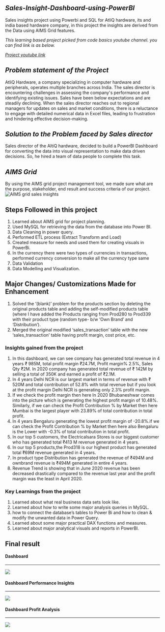 ## *Sales-Insight-Dashboard-using-PowerBI*
Sales insights project using Powerbi and SQL for AtliQ hardware, its and india based hardware company, in this project the insights are derived from the Data using AIMS Grid features.

_This learning based project picked from code basics youtube channel. you can find link is as below._

*[Project youtube link](https://www.youtube.com/watch?v=hhZ62IlTxYs&list=PLeo1K3hjS3uva8pk1FI3iK9kCOKQdz1I9)*

## *Problem statement of the Project*

AtliQ Hardware, a company specializing in computer hardware and peripherals, operates multiple branches across India. The sales director is encountering challenges in assessing the company's performance and identifying existing issues. Sales have been below expectations and are steadily declining. When the sales director reaches out to regional managers for updates on sales and market conditions, there is a reluctance to engage with detailed numerical data in Excel files, leading to frustration and hindering effective decision-making.

## *Solution to the Problem faced by Sales director*
Sales director of the AltiQ hardware, decided to build a PowerBI Dashboard for converting the data into visual representation to make data driven decisions. So, he hired a team of data people to complete this task.

## *AIMS Grid*
By using the AIMS grid project management tool, we made sure what are the purpose, stakeholder, end result and success criteria of our project.
![AIMS grid sales insights](https://github.com/TheVishwakarma/Sales-Insight-Dashboard-using-PowerBI/assets/86587324/e43807c6-1bcb-4a3f-8fa9-604fdf91b6cb)

## Steps Followed in this project
1. Learned about AIMS grid for project planning.
2. Used MySQL for retrieving the data from the database into Power BI.
3. Data Cleaning in power query.
4. Performed ETL process (Extract Transform and Load)
5. Created measure for needs and used them for creating visuals in PowerBi.
6. In the currency there were two types of currencies in transactions, performed currency conversion to make all the currency type same
7. Data Validation
8. Data Modelling and Visualization.

## Major Changes/ Customizations Made for Enhancement

1. Solved the ‘(blank)’ problem for the products section by deleting the original products table and adding the self-modified products table (where I have added the Products ranging from Prod280 to Prod339 with their product type (random type- b/w ‘Own Brand’ and ‘Distribution’).
2. Merged the original modified ‘sales_transaction’ table with the new ‘sales_transaction’ table having profit margin, cost price, etc.

### Insights gained from the project
  
1. In this dashboard, we can see company has generated total revenue in 4 years ₹ 985M, total profit margin ₹24.7M, Profit margin% 2.5%, Sales Qty ₹2M. In 2020 company has generated total revenue of ₹ 142M by selling a total of 350K and earned a profit of ₹2.1M.
2. In 4 years Delhi NCR is our largest market in terms of revenue with ₹ 520M and total contribution of 52.8% with total revenue but if you look at the profit margin Delhi NCR is generating only 2.3% profit margin.
3. If we check the profit margin then here In 2020 Bhubaneshwar comes into the picture which is generating the highest profit margin of 10.48%. Similarly, if we can check the Profit Contribution % by Market then here Mumbai is the largest player with 23.89% of total contribution in total profit.
4. In 4 years Bengaluru generating the lowest profit margin of -20.8%.if we can check the Profit Contribution % by Market then here also Bengaluru is the Lower with -0.3% of total contribution in total profit.
5. In our top 5 customers, the Electricalsara Stores is our biggest customer who has generated total ₹413 M revenue generated in 4 years.
6. In our top 5 products,the Prod318 is our highest product has generated total ₹69M revenue generated in 4 years.
7. In product type Distribution has generated the revenue of ₹494M and ownbrand revenue is ₹494M generated in entire 4 years.
7. Revenue Trend is showing that in June 2020 revenue has been decreased drastically compared to the revenue last year and the profit margin was the least in April 2020.
  
### Key Learnings from the project

1. Learned about what real business data sets look like.
2. Learned about how to write some major analysis queries in MySQL.
3. how to connect the database’s tables to Power Bi and how to clean & modify the unwanted data in Power Query.
4. Learned about some major practical DAX functions and measures.
5. Learned about major analytical visuals and reports in PowerBI.

## Final result

#### Dashboard

-------
 <img src="https://github.com/NotRamm/Sales-Insight-Dashboard-using-Power-BI/blob/master/Screenshots/Sales%20Insight%20-%20Page%20KPI.png" class="center">
 
 #### Dashboard Performance Insights

-------
 <img src="https://github.com/NotRamm/Sales-Insight-Dashboard-using-Power-BI/blob/master/Screenshots/Sales%20Insight%20-%20Page%20Performance%20Insights.png" class="center">
 

 #### Dashboard Profit Analysis
 
 -----------
 
  <img src="https://github.com/NotRamm/Sales-Insight-Dashboard-using-Power-BI/blob/master/Screenshots/Sales%20Insight%20-%20Page%20Profit%20Analysis.png" class="center">

